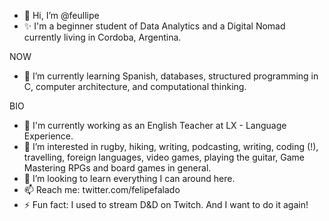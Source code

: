 - 👋 Hi, I’m @feullipe
- ✨ I'm a beginner student of Data Analytics and a Digital Nomad currently living in Cordoba, Argentina.

NOW

- 🌱 I’m currently learning Spanish, databases, structured programming in C, computer architecture, and computational thinking.

BIO

- 🏢 I'm currently working as an English Teacher at LX - Language Experience.
- 👀 I’m interested in rugby, hiking, writing, podcasting, writing, coding (!), travelling, foreign languages, video games, playing the guitar, Game Mastering RPGs and board games in general.
- 💞️ I’m looking to learn everything I can around here. 
- 📫 Reach me: twitter.com/felipefalado
- ⚡️ Fun fact: I used to stream D&D on Twitch. And I want to do it again!

<!---
feullipe/feullipe is a ✨ special ✨ repository because its `README.md` (this file) appears on your GitHub profile.
You can click the Preview link to take a look at your changes.
--->
